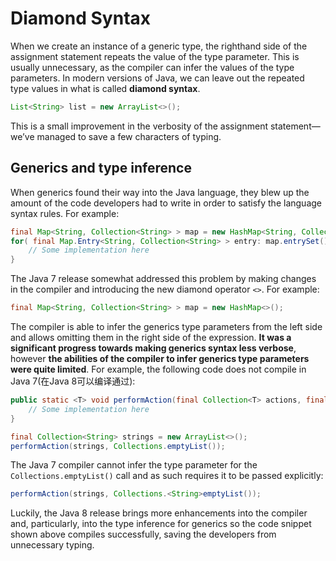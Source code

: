 # Diamond Syntax

When we create an instance of a generic type, the righthand side of the assignment statement repeats the value of the type parameter. This is usually unnecessary, as the compiler can infer the values of the type parameters. In modern versions of Java, we can leave out the repeated type values in what is called **diamond syntax**.

```java
List<String> list = new ArrayList<>();
```

This is a small improvement in the verbosity of the assignment statement—we’ve managed to save a few characters of typing.

## Generics and type inference

When generics found their way into the Java language, they blew up the amount of the code developers had to write in order to satisfy the language syntax rules. For example:

```java
final Map<String, Collection<String> > map = new HashMap<String, Collection<String> >();
for( final Map.Entry<String, Collection<String> > entry: map.entrySet() ) {
    // Some implementation here
}
```

The Java 7 release somewhat addressed this problem by making changes in the compiler and introducing the new diamond operator `<>`. For example:

```java
final Map<String, Collection<String> > map = new HashMap<>();
```

The compiler is able to infer the generics type parameters from the left side and allows omitting them in the right side of the expression. **It was a significant progress towards making generics syntax less verbose**, however **the abilities of the compiler to infer generics type parameters were quite limited**. For example, the following code does not compile in Java 7(在Java 8可以编译通过):

```java
public static <T> void performAction(final Collection<T> actions, final Collection<T> defaults) {
    // Some implementation here
}

final Collection<String> strings = new ArrayList<>();
performAction(strings, Collections.emptyList());
```

The Java 7 compiler cannot infer the type parameter for the `Collections.emptyList()` call and as such requires it to be passed explicitly:

```java
performAction(strings, Collections.<String>emptyList());
```

Luckily, the Java 8 release brings more enhancements into the compiler and, particularly, into the type inference for generics so the code snippet shown above compiles successfully, saving the developers from unnecessary typing.








